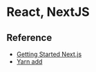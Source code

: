 # React, NextJS

## Reference

- [Getting Started Next.js](https://nextjs.org/docs/getting-started)
- [Yarn add](https://yarnpkg.com/)
